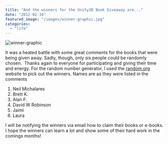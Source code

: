 ```yaml
---
title: "And the winners for the Unity3D Book Giveaway are..."
date: "2012-02-18"
featured_image: "/images/winner-graphic.jpg"
categories: 
  - "life"
---
```


![](/images/winner-graphic.jpg "winner-graphic")

It was a heated battle with some great comments for the books that were being given away. Sadly, though, only six people could be randomly chosen.  Thanks again to everyone for participating and giving their time and energy. For the random number generator, I used the [random.org](http://www.random.org/) website to pick out the winners. Names are as they were listed in the comments

1. Neil Michalares
2. Brett K.
3. Alan F.
4. David W Robinson
5. Jaimi
6. Laura

I will be notifying the winners via email how to claim their books or e-books. I hope the winners can learn a lot and show some of their hard work in the comings months!
